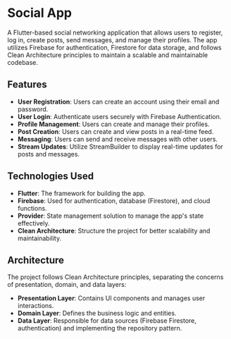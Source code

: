 
# Social App

A Flutter-based social networking application that allows users to register, log in, create posts, send messages, and manage their profiles. The app utilizes Firebase for authentication, Firestore for data storage, and follows Clean Architecture principles to maintain a scalable and maintainable codebase.

## Features

- **User Registration**: Users can create an account using their email and password.
- **User Login**: Authenticate users securely with Firebase Authentication.
- **Profile Management**: Users can create and manage their profiles.
- **Post Creation**: Users can create and view posts in a real-time feed.
- **Messaging**: Users can send and receive messages with other users.
- **Stream Updates**: Utilize StreamBuilder to display real-time updates for posts and messages.

## Technologies Used

- **Flutter**: The framework for building the app.
- **Firebase**: Used for authentication, database (Firestore), and cloud functions.
- **Provider**: State management solution to manage the app's state effectively.
- **Clean Architecture**: Structure the project for better scalability and maintainability.

## Architecture

The project follows Clean Architecture principles, separating the concerns of presentation, domain, and data layers:

- **Presentation Layer**: Contains UI components and manages user interactions.
- **Domain Layer**: Defines the business logic and entities.
- **Data Layer**: Responsible for data sources (Firebase Firestore, authentication) and implementing the repository pattern.

